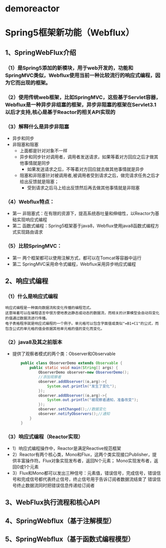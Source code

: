 # demoreactor
# Spring5框架新功能（Webflux）
## 1、SpringWebFlux介绍

### （1）是Spring5添加的新模块，用于web开发的，功能和SpringMVC类似，Webflux使用当前一种比较流行的响应式编程，因为它而出现的框架。
### （2）使用传统web框架，比如SpringMVC，这些基于Servlet容器，Webflux是一种异步非组塞的框架，异步非阻塞的框架在Servlet3.1以后才支持,核心是基于Reactor的相关API实现的
### （3）解释什么是异步非阻塞
* 异步和同步
* 非阻塞和阻塞
   * 上面都是针对对象不一样
   * 异步和同步针对调用者，调用者发送请求，如果等着对方回应之后才做其他事情就是同步
      + 如果发送请求之后，不等着对方回应就去做其他事情就是异步
   * 阻塞和非阻塞针对被调用者,被调用者受到请求之后，做完请求任务之后才给出反馈就是阻塞；
      + 受到请求之后马上给出反馈然后再去做其他事情就是非阻塞
### （4）Webflux特点：
* 第一 非阻塞式：在有限的资源下，提高系统吞吐量和伸缩性，以Reactor为基础实现响应式编程
* 第二 函数式编程：Spring5框架基于java8，Webflux使用java8函数式编程方式实现路由请求
### （5）比较SpringMVC：
* 第一 两个框架都可以使用注解方式，都可以在Tomcat等容器中运行
* 第二 SpringMVC采用命令式编程，Webflux采用异步响应式编程

## 2、响应式编程
### （1）什么是响应式编程
```text
响应式编程是一种面向数据流和变化传播的编程范式。
这意味着可以在编程语言中很方便地表达静态或动态的数据流，而相关的计算模型会自动将变化的值通过数据流进行传播。
电子表格程序就是响应式编程的一个例子。单元格可以包含字面值或类似"=B1+C1"的公式，而包含公式的单元格的值会依据其他单元格的值的变化而变化。
```
### （2）java8及其之前版本
   * 提供了观察者模式的两个类：Observer和Observable
```java
       public class ObserverDemo extends Observable {
           public static void main(String[] args) {
               ObserverDemo observer=new ObserverDemo();
               //添加观察者
               observer.addObserver((o,arg)->{
                   System.out.println("发生了变化");
               });
               observer.addObserver((o,arg)->{
                   System.out.println("被观察者通知，准备改变");
               });
               observer.setChanged();//数据变化
               observer.notifyObservers();//通知
           }
       }
```
 ### （3）响应式编程（Reactor实现）
   * 1）响应式编程操作中，Reactor是满足Reactive规范框架
   * 2）Reactor有两个核心类，Mono和Flux，这两个类实现接口Publisher，提供丰富操作符。Flux对象实现发布者，返回N个元素；
       Mono实现发布者，返回0或1个元素
   * 3）Flux和Mono都可以发出三种信号：元素值，错误信号，完成信号，错误信号和完成信号都代表终止信号，终止信号用于告诉订阅者数据流结束了
       错误信号终止数据流同时把错误信息传递给订阅者
   ## 3、WebFlux执行流程和核心API
   ## 4、SpringWebflux（基于注解模型）
   ## 5、SpringWebflux（基于函数式编程模型）
